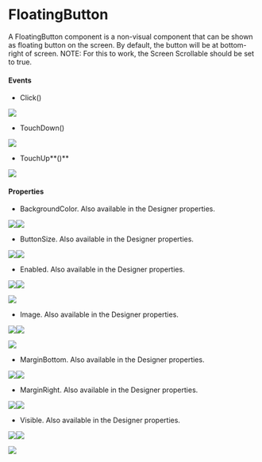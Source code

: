 # **FloatingButton**

A FloatingButton component is a non-visual component that can be shown as floating button on the screen. By default, the button will be at bottom-right of screen. NOTE: For this to work, the Screen Scrollable should be set to true.

#### **Events**

* Click\(\)

![](https://lh5.googleusercontent.com/L5cegzmiDZZNNbqLDV_tWb6JMEWfguw4pDRGK7phKHnnj8Fz2P_0Kf4tWKL4yR99SyYUxPFrVrIfaDGLc2XG_-2UtECCRejqVBAbttIRyo9BWaiqd8hOCPZ3D2kIQmom7YOf7PfV)

* TouchDown\(\)

![](https://lh4.googleusercontent.com/x_UhCjLz1wIFx6em5fkm01nvyz-QK65Mh1REBbSvi2XahtkoKnc_h_TabO1wawljYRwggxZgUcwsQKPmKrzsSd3vMapmhBji3xFfdmSkKejUvGK5qKWkH8HUd_OvsgDwShIFFkpe)

* TouchUp**\(\)**

![](https://lh4.googleusercontent.com/Pj4Va6Q0fCSv8523M4K9XVQ0vCxUD1t87Q0hzhFI1mWmND29NQ2fzfF-K_NAvKAczitABAs3bcLHM36-WphXRS1gkWXXOUP25CtCVqLpPURsX71C47aaJyGSOIzVcwGgyo-R9BID)

#### **Properties**

* BackgroundColor. Also available in the Designer properties.

![](https://lh3.googleusercontent.com/ioAa4jihLclTqbY0aKxzFJQlNrEc06J72tyj0v9n5tG6wthjVU-_jm8mYz3MF7bBBYS2KZ4wej6lAKhiVtvOrBMmYv7TC275BvqaEYi7turNr9d0pEPhED664GwPvbaDXq9Vjhy8)![](https://lh4.googleusercontent.com/N9XP3xBa1gbwqCwvSB_C7TLPaRh2wD2_8CWlEJvtXBtJJzakiOMYqx7I3SxtefoNw1-f65-a5C-hHj8pz_Z3WBRpCHG7NBK153oAW3YPNOnl9XBRSSG-gEck6W3PqQrzFULvwjnc)

* ButtonSize. Also available in the Designer properties.

![](https://lh3.googleusercontent.com/yBko2pC7sw7VLzkE5a0ZT8i9FwyaA_cLiO3ombgHfqpvvqgT_4ieIsnCJNdrGiBZb8ElLW2ILR6SWoe3u5qaT8tMWgB6GYBwYdL1IeHXvtmRAQO9Ycorhk-lC_67qH22q9BO-KWX)![](https://lh4.googleusercontent.com/nkbAith7d7ahYeiZJ44o4t7gXL95_PLXZ1EBqLfPLnMo5uH0mNx5-KQBz1G_Y_U3XtfwYJ4zqWJ8NC813Jwh1n5lr_g9kwKjEE5CPo3m-jlsZj4hOfDlFPTEqAg33rs33jZAFUFb)

* Enabled. Also available in the Designer properties.

![](https://lh5.googleusercontent.com/y9kH3tKI9hF0ShpspDT8-YrEKp3jtr1gV2jM13tq6gc09Q8zTqXppfiZkLTmJhkXhpmnRoHVzA1-z7W15-kNJF6ecUofAJZGkG_NkhGGqUpS-jbemfSsUFYkXB4YUEaYePNFifrO)![](https://lh6.googleusercontent.com/aIKYsZu_Sl6qROyXnQj-kWCa7HN8G_kUVlVG5S0tQj8XrjIAO-u4r_R13iABECdBsLYuyNX9wsHarTuD_yYkiGzLdRAX_5hhmRM0JxkpFAFkpzF2qeC4z-vKRVCVhEibDXiAvBvG)

![](https://lh3.googleusercontent.com/imQm2YNdmFNJEYOXXCiVWqFpypP-TLFHFO7mez2Y32TVQYG30feuGyRaw6jNhCM4F2EEu9_MFLI3XDW0QNeF7TGrspBwkNmEpYs_JgGrOt9qdQIF0-LiUTY37_Y8yVhw1mK2f6N3)

* Image. Also available in the Designer properties.

![](https://lh3.googleusercontent.com/VhoX8X7W23eFIfmmyU01806omIA6cWPYJHuLHsFBIglqh-jXp0WSkVtgKFuDH_pz98O_mTWbqngGL1emMyTpa78aNp5FLXXGmFloGsHvz9wau3paEpD5tr65DJadyu_jqYc3pTZw)![](https://lh5.googleusercontent.com/cKEWVzFkqn2NxcU3RvHx0J8oBj97Yl-isa055mtEarSHEppKrmw8OYMQCPw9X71wiw2WVPUYUMLiQm3rIyrDPfp_YzAN317wuitzSR6QbBXDlAd8QkvkDoh2EbGBK6pKBPvmHN6A)

![](https://lh5.googleusercontent.com/qCEQOmj_Ge9OFd5x03UsAsOFcSaa6WwEHwu7BKtebEVYE1YZRAARWCUdXQJFZcSYiIS0wsIs8-1Gj0bU38AXTqhbfTka-QI3Rzv2rAKuo7PhwzlPLIl-WyXgBMUXmUteE5WPnmMs)

* MarginBottom. Also available in the Designer properties.

![](https://lh6.googleusercontent.com/qNzgSY2tMTbJKhq7wNsjbKXao3lOLgOgywzI1Uh99IzvJ_nEcBqSQeJR6BuTWZdroumg_jUG3hdMkxIA32nr2lrLNy1UFIv8yqV5NgeAnhkq9M0g2qLvpdpdOfU2n31Fn_c0Fsm3)![](https://lh4.googleusercontent.com/8TwRkxHa2kobWJIQIJXnxJGxeVzgw5a44bxbuQuSagwLT3qmEF45q-40XL0OkGA-Ad7gefk4Anh-qshLB1SoisbmwbaeamnkMS9rqDc9kmOa5rrtTHxU4QGp3zLgh5Xj-Y0M14UD)

* MarginRight. Also available in the Designer properties.

![](https://lh6.googleusercontent.com/ONz5P-nclWh0EkO5HZXr3jDvETUjCrFxylcPYEpq5ASQhMExiPq-TfzWwNd9HcYGIHWrnm0ORAeFQynPD3pRcZpaGRB9bB9JCto7fdsKyNOUMqfNC-3aD7NNG-noU_bkjHabQDAZ)![](https://lh6.googleusercontent.com/hpheU5wYP27_4YVVcuqlYJAAE2smaK2cFuDfSM2c6ShQ7e9jvtpdN97hfqQhqJEEpnAUEYtCFXrqmawci8khA-5ApKiqKsgI0elY6oEgxe0fQNaX9xt920L-8ROsvN2XCfdRpOme)

* Visible. Also available in the Designer properties.

![](https://lh5.googleusercontent.com/yYfB3PYTPgshhiwVgsNqKxZQpeB-8NrxaCrICur9HZ6SAAgDCwJB4jpl7LNfzQqIRHCBEboMb8nQaddVppdkTkujQ75Gf00XWo56HUBB2wuuIwo8dk_39UejIOUxerlvNot_JiUO)![](https://lh3.googleusercontent.com/hLjqqBrmkO4eLZp_5IgxuA1-MANWxWFLM6iCYjsctDexl5V_H5q2j7MHq6OQmeZnXfLiXRTDqAzJXWQIwCPB9OkfXCWimiyFOdQ1PZ1-maDHH-f4oatBHggTfqSMJZXzD88sLQTC)

![](https://lh4.googleusercontent.com/mph-1YlzGNVPRooxUVTGnpAtAjab0fqwrgWuTqR3kicTG2SsoeZl-fyciGLJEU1d8TvoNZ2aB3GnOX4BibJmEQmsEGRfc3s5AAboAbaJW4_rUZt1VNxcEprGhHDsu5Sn7BZzjjiF)

